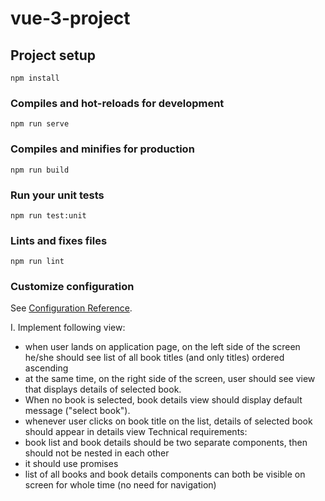 # vue-3-project

## Project setup
```
npm install
```

### Compiles and hot-reloads for development
```
npm run serve
```

### Compiles and minifies for production
```
npm run build
```

### Run your unit tests
```
npm run test:unit
```

### Lints and fixes files
```
npm run lint
```

### Customize configuration
See [Configuration Reference](https://cli.vuejs.org/config/).


I. Implement following view:
- when user lands on application page, on the left side of the screen he/she should see list of all book titles (and only titles) ordered ascending
- at the same time, on the right side of the screen, user should see view that displays details of selected book.
- When no book is selected, book details view should display default message ("select book").
- whenever user clicks on book title on the list, details of selected book should appear in details view
Technical requirements:
- book list and book details should be two separate components, then should not be nested in each other
- it should use promises
- list of all books and book details components can both be visible on screen for whole time (no need for navigation)
